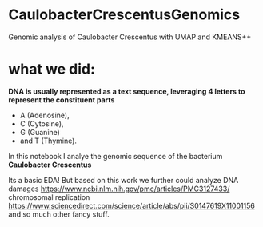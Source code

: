 # CaulobacterCrescentusGenomics
Genomic analysis of Caulobacter Crescentus with UMAP and KMEANS++

# what we did:
**DNA is usually represented as a text sequence, leveraging 4 letters to represent the constituent parts** 
- A (Adenosine),
- C (Cytosine),
- G (Guanine)
- and T (Thymine).

In this notebook I analye the genomic sequence of the bacterium **Caulobacter Crescentus**

Its a basic EDA! But based on this work we further could analyze DNA damages https://www.ncbi.nlm.nih.gov/pmc/articles/PMC3127433/ chromosomal replication https://www.sciencedirect.com/science/article/abs/pii/S0147619X11001156 and so much other fancy stuff.
